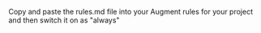 Copy and paste the rules.md file into your Augment rules for your project and then switch it on as "always"
